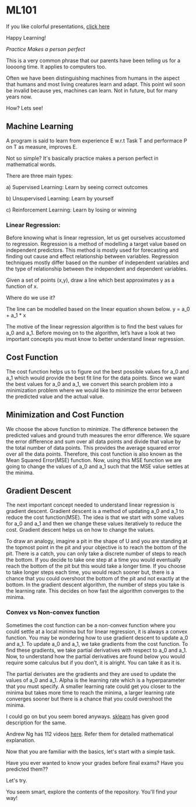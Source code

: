 # ML101

If you like colorful presentations, [click here](https://drive.google.com/file/d/17vU2DWPQAxARGkepxVOtBG5kLJ4oFP8m/view?usp=sharing)

Happy Learning!

*Practice Makes a person perfect*

This is a very common phrase that our parents have been telling us for a loooong time. It applies to computers too.

Often we have been distinguishing machines from humans in the aspect that humans and most living creatures learn and adapt. This point wil soon be invalid because yes, machines can learn. Not in future, but for many years now.

How? Lets see!

## Machine Learning 

A program is said to learn from experience E w.r.t Task T and performace P on T as measure, improves E.

Not so simple? It's basically practice makes a person perfect in mathematical words.

There are three main types:

a) Supervised Learning:
Learn by seeing correct outcomes

b) Unsupervised Learning:
Learn by yourself

c) Reinforcement Learning:
Learn by losing or winning

### Linear Regression:

Before knowing what is linear regression, let us get ourselves accustomed to regression. Regression is a method of modelling a target value based on independent predictors. This method is mostly used for forecasting and finding out cause and effect relationship between variables. Regression techniques mostly differ based on the number of independent variables and the type of relationship between the independent and dependent variables.

Given a set of points (x,y), draw a line which best approximates y as a function of x.

Where do we use it? 

The line can be modelled based on the linear equation shown below.
y = a_0 + a_1 * x     

The motive of the linear regression algorithm is to find the best values for a_0 and a_1. Before moving on to the algorithm, let’s have a look at two important concepts you must know to better understand linear regression.

## Cost Function

The cost function helps us to figure out the best possible values for a_0 and a_1 which would provide the best fit line for the data points. Since we want the best values for a_0 and a_1, we convert this search problem into a minimization problem where we would like to minimize the error between the predicted value and the actual value.

## Minimization and Cost Function

We choose the above function to minimize. The difference between the predicted values and ground truth measures the error difference. We square the error difference and sum over all data points and divide that value by the total number of data points. This provides the average squared error over all the data points. Therefore, this cost function is also known as the Mean Squared Error(MSE) function. Now, using this MSE function we are going to change the values of a_0 and a_1 such that the MSE value settles at the minima.

## Gradient Descent

The next important concept needed to understand linear regression is gradient descent. Gradient descent is a method of updating a_0 and a_1 to reduce the cost function(MSE). The idea is that we start with some values for a_0 and a_1 and then we change these values iteratively to reduce the cost. Gradient descent helps us on how to change the values.

To draw an analogy, imagine a pit in the shape of U and you are standing at the topmost point in the pit and your objective is to reach the bottom of the pit. There is a catch, you can only take a discrete number of steps to reach the bottom. If you decide to take one step at a time you would eventually reach the bottom of the pit but this would take a longer time. If you choose to take longer steps each time, you would reach sooner but, there is a chance that you could overshoot the bottom of the pit and not exactly at the bottom. In the gradient descent algorithm, the number of steps you take is the learning rate. This decides on how fast the algorithm converges to the minima.

### Convex vs Non-convex function

Sometimes the cost function can be a non-convex function where you could settle at a local minima but for linear regression, it is always a convex function.
You may be wondering how to use gradient descent to update a_0 and a_1. To update a_0 and a_1, we take gradients from the cost function. To find these gradients, we take partial derivatives with respect to a_0 and a_1. Now, to understand how the partial derivatives are found below you would require some calculus but if you don’t, it is alright. You can take it as it is.


The partial derivates are the gradients and they are used to update the values of a_0 and a_1. Alpha is the learning rate which is a hyperparameter that you must specify. A smaller learning rate could get you closer to the minima but takes more time to reach the minima, a larger learning rate converges sooner but there is a chance that you could overshoot the minima.

I could go on but you seem bored anyways. [sklearn](https://scikit-learn.org/stable/modules/linear_model.html) has given good description for the same.

Andrew Ng has 112 videos [here](https://www.youtube.com/channel/UC5zx8Owijmv-bbhAK6Z9apg). Refer them for detailed mathematical explanation.

Now that you are familiar with the basics, let's start with a simple task.

Have you ever wanted to know your grades before final exams? Have you predicted them?? 

Let's try.

You seem smart, explore the contents of the repository. You'll find your way!

